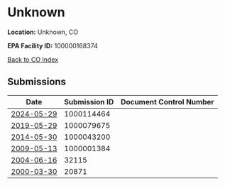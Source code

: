 # Unknown

**Location:** Unknown, CO

**EPA Facility ID:** 100000168374

[Back to CO Index](../../index.md)

## Submissions

| Date | Submission ID | Document Control Number |
|------|--------------|-------------------------|
| [2024-05-29](submissions/1000114464.md) | 1000114464 |  |
| [2019-05-29](submissions/1000079675.md) | 1000079675 |  |
| [2014-05-30](submissions/1000043200.md) | 1000043200 |  |
| [2009-05-13](submissions/1000001384.md) | 1000001384 |  |
| [2004-06-16](submissions/32115.md) | 32115 |  |
| [2000-03-30](submissions/20871.md) | 20871 |  |
